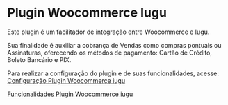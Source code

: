 # **Plugin Woocommerce Iugu**

Este plugin é um facilitador de integração entre Woocommerce e Iugu.

Sua finalidade é auxiliar a cobrança de Vendas como compras pontuais ou Assinaturas, oferecendo os métodos de pagamento: Cartão de Crédito, Boleto Bancário e PIX.

Para realizar a configuração do plugin e de suas funcionalidades, acesse:
[Configuração Plugin Woocommerce iugu](https://dev.iugu.com/docs/configura%C3%A7%C3%A3o-plugin-woocommerce-iugu-30)

[Funcionalidades Plugin Woocommerce iugu](https://dev.iugu.com/docs/funcionalidades-plugin-woocommerce-iugu-30)

